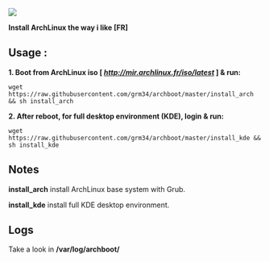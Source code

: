 ![](http://i.imgur.com/z4nv4Kj.png)

**Install ArchLinux the way i like [FR]**

## Usage :

**1. Boot from ArchLinux iso [ *http://mir.archlinux.fr/iso/latest* ] & run:**

`wget https://raw.githubusercontent.com/grm34/archboot/master/install_arch && sh install_arch`

**2. After reboot, for full desktop environment (KDE), login & run:**

`wget https://raw.githubusercontent.com/grm34/archboot/master/install_kde && sh install_kde`

## Notes

**install_arch** install ArchLinux base system with Grub.

**install_kde** install full KDE desktop environment.

## Logs
Take a look in **/var/log/archboot/**
